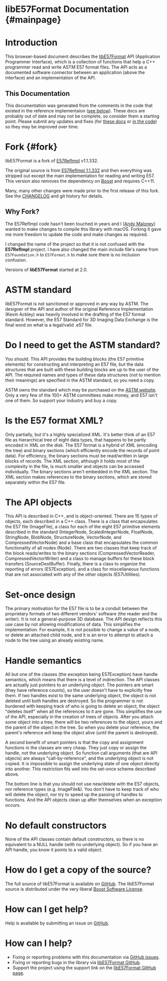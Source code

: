 # libE57Format Documentation {#mainpage}

# Introduction
This browser-based document describes the [libE57Format](https://github.com/asmaloney/libE57Format) API (Application Programmer Interface), which is a collection of functions that help a C++ programmer read and write ASTM E57 format files. The API acts as a documented software connector between an application (above the interface) and an implementation of the API.

## This Documentation
This documentation was generated from the comments in the code that existed in the reference implementaion ([see below](#fork)). These docs are probably out of date and may not be complete, so consider them a starting point. Please submit any updates and fixes (for [these docs](https://github.com/asmaloney/libE57Format-docs/issues) or [in the code](https://github.com/asmaloney/libE57Format/issues)) so they may be improved over time.

# Fork {#fork}
libE57Format is a fork of [E57RefImpl](https://sourceforge.net/projects/e57-3d-imgfmt/) v1.1.332.

The original source is from [E57RefImpl 1.1.332](https://sourceforge.net/projects/e57-3d-imgfmt/files/E57Refimpl-src/) and then everything was stripped out except the main implementation for reading and writing E57. This version also removes the dependency on [Boost](http://www.boost.org/) and requires C++11.

Many, many other changes were made prior to the first release of this fork. See the [CHANGELOG](https://github.com/asmaloney/libE57Format/CHANGELOG.md) and git history for details.

## Why Fork?
The E57RefImpl code hasn't been touched in years and I ([Andy Maloney](https://github.com/asmaloney/)) wanted to make changes to compile this library with macOS. Forking it gave me more freedom to update the code and make changes as required.

I changed the name of the project so that it is not confused with the **E57RefImpl** project. I have also changed the main include file's name from `E57Foundation.h` to `E57Format.h` to make sure there is no inclusion confusion.

Versions of **libE57Format** started at 2.0.

# ASTM standard
libE57Format is not sanctioned or approved in any way by ASTM. The designer of the API and author of the original Reference Implementation (Kevin Ackley) was heavily involved in the drafting of the E57 format standard. However, the E57 Standard for 3D Imaging Data Exchange is the final word on what is a legal/valid .e57 file.

# Do I need to get the ASTM standard?
You should. This API provides the building blocks (the E57 primitive elements) for constructing and interpreting an E57 file, but the data structures that are built with these building blocks are up to the user of the API. The required names and types of these data structures (not to mention their meanings) are specified in the ASTM standard, so you need a copy.

ASTM owns the standard which may be purchased on the [ASTM website](https://www.astm.org/Standards/E2807.htm). Only a very few of the 100+ ASTM committees make money, and E57 isn't one of them. So support your industry and buy a copy.

# Is the E57 format XML?
Only partially, but it's a highly specialized XML. It's better think of an E57 file as hierarchical tree of eight data types, that happens to be partly encoded in XML on the disk. The E57 format is a hybrid of
XML (encoding the tree) and binary sections (which efficiently encode the records of point data). For efficiency, the binary sections must be read/written in large blocks of records. The XML section, although it holds most of the complexity in the file, is much smaller and objects can be accessed individually. The binary sections aren't embedded in the XML section. The XML section makes references to the binary sections, which are stored separately within the E57 file.

# The API objects
This API is described in C++, and is object-oriented. There are 15 types of objects, each described in a C++ class. There is a class that encapsulates the E57 file (ImageFile), a class for each of the eight E57 primitive elements described in the standard (IntegerNode, ScaledIntegerNode, FloatNode, StringNode, BlobNode, StructureNode, VectorNode, and CompressedVectorNode) and a base class that encapsulates the common functionality of all nodes (Node). There are two classes that keep track of the block reads/writes to the binary sections (CompressedVectorReader, CompressedVectorWriter) and a class to manage buffers for these block transfers (SourceDestBuffer). Finally, there is a class to organize the reporting of errors (E57Exception), and a class for miscellaneous functions that are not associated with any of the other objects (E57Utilities).

# Set-once design
The primary motivation for the E57 file is to be a conduit between the proprietary formats of two different vendors' software (the reader and the writer). It is not a general-purpose 3D database. The API design reflects this use case by not allowing modifications of data. This simplifies the implementation. For example, it is not possible to change a value of a node, or delete an attached child node, and it is an error to attempt to attach a node to the tree using an already existing name.

# Handle semantics
All but one of the classes (the exception being E57Exception) have handle semantics, which means that there is a level of indirection. The API classes are actually just pointers to an underlying object. The pointers are smart (they have reference counts), so the user doesn't have to explicitly free them. If two handles exist to the same underlying object, the object is not deleted until both handles are destroyed. So the programmer is not burdened with keeping track of who is going to delete an object, the object "deletes itself" when all the references to it are gone. This simplifies the use of the API, especially in the creation of trees of objects. After you attach some object into a tree, there will be two references to the object, yours and the parent of the object in the tree. So when you delete your reference, the parent's
reference will keep the object alive (until the parent is destroyed).

A second benefit of smart pointers is that the copy and assignment functions in the classes are very cheap. They just copy or assign the handle, not the underlying object. So function call arguments (that are API objects) are always "call-by-reference", and the underlying object is not copied. It is impossible to assign the underlying state of one object directly into another. This restriction fits well into the set-once scheme described above.

The bottom line is that you should not use new/delete with the E57 objects, nor reference types (e.g. ImageFile&). You don't have to keep track of who will delete the object, nor try to speed up the passing of handles to functions. And the API objects clean up after themselves when an exception occurs.

# No default constructors
None of the API classes contain default constructors, so there is no equivalent to a NULL handle (with no underlying object). So if you have an API handle, you know it points to a valid object.

# How do I get a copy of the source?
The full source of libE57Format is available on [GitHub](https://github.com/asmaloney/libE57Format). The libE57Format source is distributed under the very liberal [Boost Software License](https://opensource.org/licenses/BSL-1.0).

# How can I get help?
Help is available by submitting an issue on [GitHub](https://github.com/asmaloney/libE57Format/issues).

# How can I help?
- Fixing or reporting problems with this documentation via [GitHub issues](https://github.com/asmaloney/libE57Format-docs/issues).
- Fixing or reporting bugs in the library via [libE57Format GitHub](https://github.com/asmaloney/libE57Format/issues).
- Support the project using the support link on the [libE57Format GitHub page](https://github.com/asmaloney/libE57Format).
